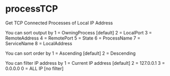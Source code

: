 # processTCP
Get TCP Connected Processes of Local IP Address

You can sort output by 
   1 = OwningProcess [default]
   2 = LocalPort
   3 = RemoteAddress
   4 = RemotePort
   5 = State
   6 = ProcessName
   7 = ServiceName
   8 = LocalAddress

You can sort order by
   1 = Ascending [default]
   2 = Descending
   
You can filter IP address by 
   1 = Current IP address [default]
   2 = 127.0.0.1
   3 = 0.0.0.0
   0 = ALL IP [no filter]
